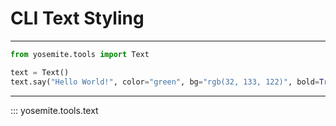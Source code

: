 # CLI Text Styling

---

```python
from yosemite.tools import Text

text = Text()
text.say("Hello World!", color="green", bg="rgb(32, 133, 122)", bold=True, italic=True, underline=True)
```

---

::: yosemite.tools.text